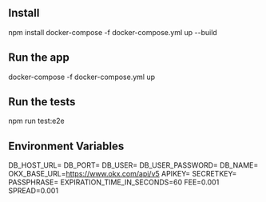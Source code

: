 ## Install

npm install
docker-compose -f docker-compose.yml up --build

## Run the app

docker-compose -f docker-compose.yml up

## Run the tests

npm run test:e2e

## Environment Variables

DB_HOST_URL=
DB_PORT=
DB_USER=
DB_USER_PASSWORD=
DB_NAME=
OKX_BASE_URL=https://www.okx.com/api/v5
APIKEY=
SECRETKEY=
PASSPHRASE=
EXPIRATION_TIME_IN_SECONDS=60
FEE=0.001
SPREAD=0.001
